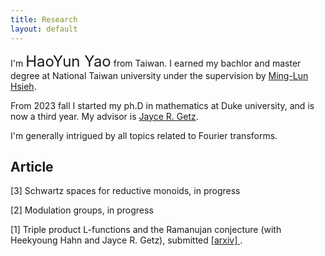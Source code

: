 ```yaml
---
title: Research
layout: default
---
```




I'm   <font size =5pt> HaoYun Yao</font>   from Taiwan. I earned my bachlor and master degree at National Taiwan university under the supervision by <a href="https://www.math.ntu.edu.tw/~mlhsieh/" target="_blank"> Ming-Lun Hsieh</a>.

From 2023 fall I started my ph.D in mathematics at Duke university, and is now a third year. My advisor is  <a href="https://sites.duke.edu/jgetz/"  target="_blank"> Jayce R. Getz</a>.

I'm generally intrigued by all topics related to Fourier transforms.  

<!-- Currently working on constructing a non-abelian (pre)trace formula whose spectral side is indexed by cusipidal automorphic representations that are invariant under a simple non-abelian Galois group action (hence the name, in contrast to solvable Galois group). More (but not much) information on this idea can be found in <a href="https://sites.duke.edu/trtnatr/"> here</a>.
-->


## Article

[3] Schwartz spaces for reductive monoids, in progress

[2] Modulation groups, in progress

[1] Triple product L-functions and the Ramanujan conjecture (with Heekyoung Hahn and Jayce R. Getz), submitted 
    <a href="https://arxiv.org/abs/2509.14381" target = "_blank;"
    >
     [arxiv]
    </a>.
